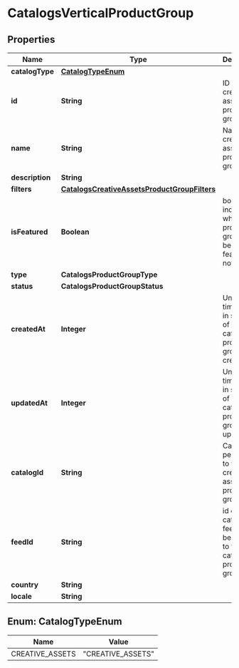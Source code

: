 

# CatalogsVerticalProductGroup


## Properties

| Name | Type | Description | Notes |
|------------ | ------------- | ------------- | -------------|
|**catalogType** | [**CatalogTypeEnum**](#CatalogTypeEnum) |  |  |
|**id** | **String** | ID of the creative assets product group. |  |
|**name** | **String** | Name of creative assets product group |  [optional] |
|**description** | **String** |  |  [optional] |
|**filters** | [**CatalogsCreativeAssetsProductGroupFilters**](CatalogsCreativeAssetsProductGroupFilters.md) |  |  |
|**isFeatured** | **Boolean** | boolean indicator of whether the product group is being featured or not |  [optional] |
|**type** | **CatalogsProductGroupType** |  |  [optional] |
|**status** | **CatalogsProductGroupStatus** |  |  [optional] |
|**createdAt** | **Integer** | Unix timestamp in seconds of when catalog product group was created. |  [optional] |
|**updatedAt** | **Integer** | Unix timestamp in seconds of last time catalog product group was updated. |  [optional] |
|**catalogId** | **String** | Catalog id pertaining to the creative assets product group. |  |
|**feedId** | **String** | id of the catalogs feed belonging to this catalog product group |  |
|**country** | **String** |  |  [optional] |
|**locale** | **String** |  |  [optional] |



## Enum: CatalogTypeEnum

| Name | Value |
|---- | -----|
| CREATIVE_ASSETS | &quot;CREATIVE_ASSETS&quot; |



